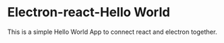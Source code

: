 # Electron-react-Hello World

This is a simple Hello World App to connect react and electron together. 
